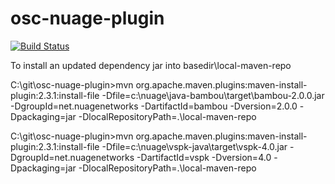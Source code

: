 # osc-nuage-plugin
[![Build Status](https://travis-ci.org/opensecuritycontroller/osc-nuage-plugin.svg?branch=master)](https://travis-ci.org/opensecuritycontroller/osc-nuage-plugin)

To install an updated dependency jar into basedir\local-maven-repo

C:\git\osc-nuage-plugin>mvn org.apache.maven.plugins:maven-install-plugin:2.3.1:install-file -Dfile=c:\nuage\java-bambou\target\bambou-2.0.0.jar -DgroupId=net.nuagenetworks -DartifactId=bambou -Dversion=2.0.0 -Dpackaging=jar   -DlocalRepositoryPath=.\local-maven-repo

C:\git\osc-nuage-plugin>mvn org.apache.maven.plugins:maven-install-plugin:2.3.1:install-file -Dfile=c:\nuage\vspk-java\target\vspk-4.0.jar -DgroupId=net.nuagenetworks -DartifactId=vspk -Dversion=4.0 -Dpackaging=jar   -DlocalRepositoryPath=.\local-maven-repo

